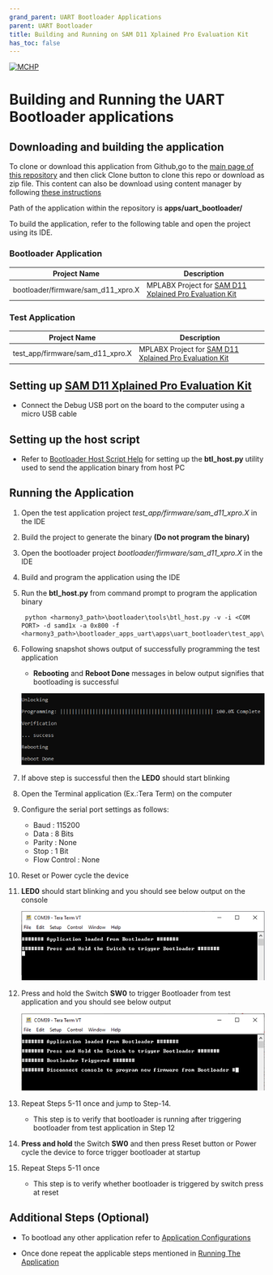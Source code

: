 ```yaml
---
grand_parent: UART Bootloader Applications
parent: UART Bootloader
title: Building and Running on SAM D11 Xplained Pro Evaluation Kit
has_toc: false
---
```


[![MCHP](https://www.microchip.com/ResourcePackages/Microchip/assets/dist/images/logo.png)](https://www.microchip.com)

# Building and Running the UART Bootloader applications

## Downloading and building the application

To clone or download this application from Github,go to the [main page of this repository](https://github.com/Microchip-MPLAB-Harmony/bootloader_apps_uart) and then click Clone button to clone this repo or download as zip file. This content can also be download using content manager by following [these instructions](https://github.com/Microchip-MPLAB-Harmony/contentmanager/wiki)

Path of the application within the repository is **apps/uart_bootloader/**

To build the application, refer to the following table and open the project using its IDE.

### Bootloader Application

| Project Name      | Description                                    |
| ----------------- | ---------------------------------------------- |
| bootloader/firmware/sam_d11_xpro.X    | MPLABX Project for [SAM D11 Xplained Pro Evaluation Kit](https://www.microchip.com/DevelopmentTools/ProductDetails/PartNO/ATSAMD11-XPRO)|

### Test Application

| Project Name      | Description                                    |
| ----------------- | ---------------------------------------------- |
| test_app/firmware/sam_d11_xpro.X    | MPLABX Project for [SAM D11 Xplained Pro Evaluation Kit](https://www.microchip.com/DevelopmentTools/ProductDetails/PartNO/ATSAMD11-XPRO)|

## Setting up [SAM D11 Xplained Pro Evaluation Kit](https://www.microchip.com/DevelopmentTools/ProductDetails/PartNO/ATSAMD11-XPRO)

- Connect the Debug USB port on the board to the computer using a micro USB cable

## Setting up the host script

- Refer to [Bootloader Host Script Help](../../../tools/docs/readme_btl_host.md) for setting up the **btl_host.py** utility used to send the application binary from host PC

## Running the Application

1. Open the test application project *test_app/firmware/sam_d11_xpro.X* in the IDE
2. Build the project to generate the binary **(Do not program the binary)**
3. Open the bootloader project *bootloader/firmware/sam_d11_xpro.X* in the IDE
4. Build and program the application using the IDE

5. Run the **btl_host.py** from command prompt to program the application binary

        python <harmony3_path>\bootloader\tools\btl_host.py -v -i <COM PORT> -d samd1x -a 0x800 -f <harmony3_path>\bootloader_apps_uart\apps\uart_bootloader\test_app\firmware\sam_d11_xpro.X\dist\sam_d11_xpro\production\sam_d11_xpro.X.production.bin

6. Following snapshot shows output of successfully programming the test application
    - **Rebooting** and **Reboot Done** messages in below output signifies that bootloading is successful

    ![output](./images/btl_host_output.png)

7. If above step is successful then the **LED0** should start blinking
8. Open the Terminal application (Ex.:Tera Term) on the computer
9. Configure the serial port settings as follows:
    - Baud : 115200
    - Data : 8 Bits
    - Parity : None
    - Stop : 1 Bit
    - Flow Control : None

10. Reset or Power cycle the device
11. **LED0** should start blinking and you should see below output on the console

    ![output](./images/btl_uart_test_app_console_success.png)

12. Press and hold the Switch **SW0** to trigger Bootloader from test application and you should see below output

    ![output](./images/btl_uart_test_app_console_trigger_bootloader.png)

13. Repeat Steps 5-11 once and jump to Step-14.
    - This step is to verify that bootloader is running after triggering bootloader from test application in Step 12

14. **Press and hold** the Switch **SW0** and then press Reset button or Power cycle the device to force trigger bootloader at startup
15. Repeat Steps 5-11 once
    - This step is to verify whether bootloader is triggered by switch press at reset

## Additional Steps (Optional)
- To bootload any other application refer to [Application Configurations](../../docs/readme_configure_application_sam.md)

- Once done repeat the applicable steps mentioned in [Running The Application](#running-the-application)
